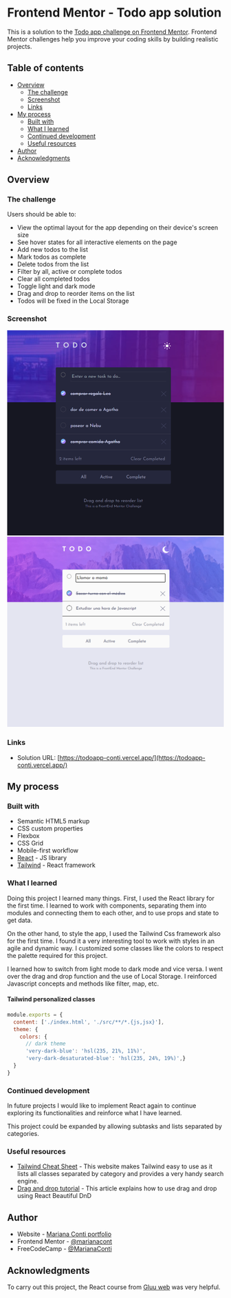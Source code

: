 # Frontend Mentor - Todo app solution

This is a solution to the [Todo app challenge on Frontend Mentor](https://www.frontendmentor.io/challenges/todo-app-Su1_KokOW). Frontend Mentor challenges help you improve your coding skills by building realistic projects. 

## Table of contents

- [Overview](#overview)
  - [The challenge](#the-challenge)
  - [Screenshot](#screenshot)
  - [Links](#links)
- [My process](#my-process)
  - [Built with](#built-with)
  - [What I learned](#what-i-learned)
  - [Continued development](#continued-development)
  - [Useful resources](#useful-resources)
- [Author](#author)
- [Acknowledgments](#acknowledgments)


## Overview

### The challenge

Users should be able to:

- View the optimal layout for the app depending on their device's screen size
- See hover states for all interactive elements on the page
- Add new todos to the list
- Mark todos as complete
- Delete todos from the list
- Filter by all, active or complete todos
- Clear all completed todos
- Toggle light and dark mode
- Drag and drop to reorder items on the list
- Todos will be fixed in the Local Storage

### Screenshot

![](./src/assets/images/Screenshot_1.png)
![](./src/assets/images/Screenshot_2.png)


### Links

- Solution URL: [https://todoapp-conti.vercel.app/](https://todoapp-conti.vercel.app/)

## My process

### Built with

- Semantic HTML5 markup
- CSS custom properties
- Flexbox
- CSS Grid
- Mobile-first workflow
- [React](https://reactjs.org/) - JS library
- [Tailwind](https://tailwindcss.com/) - React framework


### What I learned
Doing this project I learned many things. First, I used the React library for the first time. I learned to work with components, separating them into modules and connecting them to each other, and to use props and state to get data.

On the other hand, to style the app, I used the Tailwind Css framework also for the first time. I found it a very interesting tool to work with styles in an agile and dynamic way. I customized some classes like the colors to respect the palette required for this project.

I learned how to switch from light mode to dark mode and vice versa.
I went over the drag and drop function and the use of Local Storage.
I reinforced Javascript concepts and methods like filter, map, etc.

<!-- Haciendo este proyecto aprendí muchas cosas. Por un lado, utilicé la biblioteca de React por primera vez. Aprendí a trabajar mediante componentes, separando en módulos y conectándolos entre si, y a usar props y state para obtener datos.
Por otro lado, para dar estilo a la app, utilicé el framework Tailwind Css también por primera vez. Me pareció una herramienta muy interesante para trabjar de manera ágil y dinámica los estilos. Personalicé algunas clases como los colores para respetar la paleta requerida para este proyecto.
Aprendí a cambiar de modo claro a modo oscuro y viceversa.
Repasé la función de drag and drop y el uso de Local Storage.
Reforcé conceptos y métodos de Javascript como filter, map, etc. -->


#### Tailwind personalized classes
```js
module.exports = {
  content: ['./index.html', './src/**/*.{js,jsx}'],
  theme: {
    colors: {
      // dark theme
      'very-dark-blue': 'hsl(235, 21%, 11%)',
      'very-dark-desaturated-blue': 'hsl(235, 24%, 19%)',}
  }
}
```


### Continued development

In future projects I would like to implement React again to continue exploring its functionalities and reinforce what I have learned.

This project could be expanded by allowing subtasks and lists separated by categories.

<!-- En proyectos futuros me gustaría volver a implementar React para seguir explorando sus funcionalidades y reforzar lo aprendido.

Este proyecto podría agrandarse permitiendo hacer subtareas y listas separadas por categorías. -->


### Useful resources

- [Tailwind Cheat Sheet](https://tailwindcomponents.com/cheatsheet/) - This website makes Tailwind easy to use as it lists all classes separated by category and provides a very handy search engine.
- [Drag and drop tutorial](https://www.freecodecamp.org/news/how-to-add-drag-and-drop-in-react-with-react-beautiful-dnd/) - This article explains how to use drag and drop using React Beautiful DnD


## Author

- Website - [Mariana Conti portfolio](https://marianaconti.vercel.app)
- Frontend Mentor - [@marianacont](https://www.frontendmentor.io/profile/marianacont)
- FreeCodeCamp - [@MarianaConti](https://www.freecodecamp.org/MarianaConti)


## Acknowledgments

To carry out this project, the React course from [Gluu web](https://bluuweb.dev/) was very helpful.
